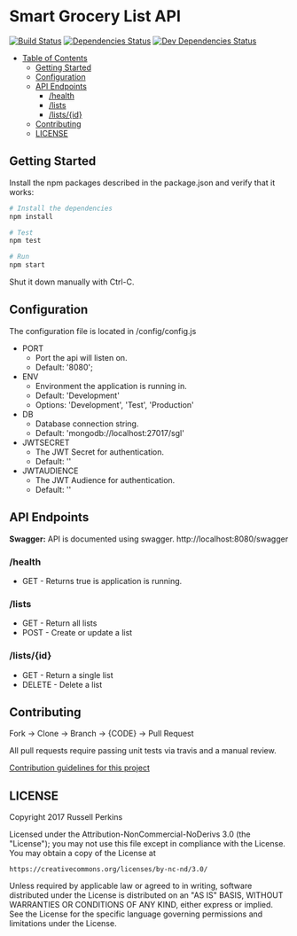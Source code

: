 # Smart Grocery List API

[![Build Status](https://travis-ci.org/SmartGroceryList/api.svg?branch=master)](https://travis-ci.org/SmartGroceryList/api)
[![Dependencies Status](https://david-dm.org/SmartGroceryList/api.svg)](https://david-dm.org/SmartGroceryList/api)
[![Dev Dependencies Status](https://david-dm.org/SmartGroceryList/api/dev-status.svg)](https://david-dm.org/SmartGroceryList/api?type=dev)

- [Table of Contents](#)
	- [Getting Started](#getting-started)
	- [Configuration](#configuration)
	- [API Endpoints](#api-endpoints)
		- [/health](#health)
		- [/lists](#lists)
		- [/lists/{id}](#listsid)
	- [Contributing](#contributing)
	- [LICENSE](#license)

## Getting Started

Install the npm packages described in the package.json and verify that it works:

```bash
# Install the dependencies
npm install

# Test
npm test

# Run
npm start
```

Shut it down manually with Ctrl-C.

## Configuration

The configuration file is located in /config/config.js
- PORT
  - Port the api will listen on.
  - Default: '8080';
- ENV
  - Environment the application is running in.
  - Default: 'Development'
  - Options: 'Development', 'Test', 'Production'
- DB
  - Database connection string.
  - Default: 'mongodb://localhost:27017/sgl'
- JWTSECRET
  - The JWT Secret for authentication.
  - Default: ''
- JWTAUDIENCE
  - The JWT Audience for authentication.
  - Default: ''


## API Endpoints

**Swagger:** API is documented using swagger. http://localhost:8080/swagger

### /health
- GET - Returns true is application is running.

### /lists
- GET - Return all lists
- POST - Create or update a list

### /lists/{id}
- GET - Return a single list
- DELETE - Delete a list


## Contributing

Fork -> Clone -> Branch -> {CODE} -> Pull Request

All pull requests require passing unit tests via travis and a manual review.

[Contribution guidelines for this project](CONTRIBUTING.md)

## LICENSE

Copyright 2017 Russell Perkins

Licensed under the Attribution-NonCommercial-NoDerivs 3.0 (the "License");
you may not use this file except in compliance with the License.
You may obtain a copy of the License at

    https://creativecommons.org/licenses/by-nc-nd/3.0/

Unless required by applicable law or agreed to in writing, software
distributed under the License is distributed on an "AS IS" BASIS,
WITHOUT WARRANTIES OR CONDITIONS OF ANY KIND, either express or implied.
See the License for the specific language governing permissions and
limitations under the License.
